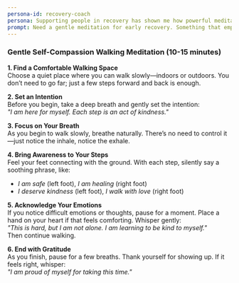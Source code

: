 ```yaml
---
persona-id: recovery-coach
persona: Supporting people in recovery has shown me how powerful meditation can be. I use various meditation apps with my clients, but everyone's journey is unique. Excited about the potential of AI to create more adaptable meditation experiences that can support different stages of recovery.
prompt: Need a gentle meditation for early recovery. Something that emphasizes self-compassion and doesn't require too much sitting still.
---
```


### **Gentle Self-Compassion Walking Meditation** (10-15 minutes)

**1. Find a Comfortable Walking Space**  
Choose a quiet place where you can walk slowly—indoors or outdoors. You don’t need to go far; just a few steps forward and back is enough.

**2. Set an Intention**  
Before you begin, take a deep breath and gently set the intention:  
*"I am here for myself. Each step is an act of kindness."*

**3. Focus on Your Breath**  
As you begin to walk slowly, breathe naturally. There’s no need to control it—just notice the inhale, notice the exhale.

**4. Bring Awareness to Your Steps**  
Feel your feet connecting with the ground. With each step, silently say a soothing phrase, like:  
- *I am safe* (left foot), *I am healing* (right foot)  
- *I deserve kindness* (left foot), *I walk with love* (right foot)  

**5. Acknowledge Your Emotions**  
If you notice difficult emotions or thoughts, pause for a moment. Place a hand on your heart if that feels comforting. Whisper gently:  
*"This is hard, but I am not alone. I am learning to be kind to myself."*  
Then continue walking.

**6. End with Gratitude**  
As you finish, pause for a few breaths. Thank yourself for showing up. If it feels right, whisper:  
*"I am proud of myself for taking this time."*  